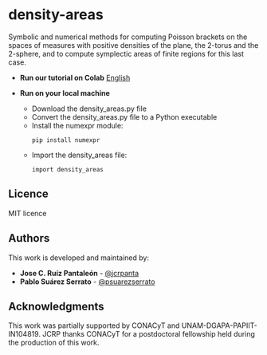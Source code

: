 # density-areas
Symbolic and numerical methods for computing Poisson brackets on the spaces of measures with positive densities of the plane, the 2-torus and the 2-sphere, and to compute symplectic areas of finite regions for this last case.

<!--- #### Testing: --->
 * __Run our tutorial on Colab__ [English](https://colab.research.google.com/drive/1Wt17ErLZrvc_x6JAtnip5M04bZvJ4iUK?usp=sharing)
   
 * __Run on your local machine__
   * Download the density_areas.py file
   * Convert the density_areas.py file to a Python executable
   * Install the numexpr module:
      ```
      pip install numexpr
      ```
   * Import the density_areas file:
      ```
      import density_areas
      ```      
      
## Licence
MIT licence

## Authors
This work is developed and maintained by:
 * **Jose C. Ruíz Pantaleón** - [@jcrpanta](https://github.com/jcrpanta)
 * **Pablo Suárez Serrato** - [@psuarezserrato](https://github.com/psuarezserrato)

## Acknowledgments ##
This work was partially supported by CONACyT and UNAM-DGAPA-PAPIIT-IN104819. JCRP thanks CONACyT for a postdoctoral fellowship held during the production of this work.
